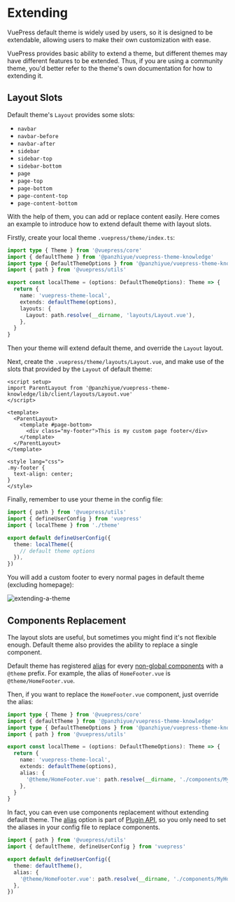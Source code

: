 # Extending

VuePress default theme is widely used by users, so it is designed to be extendable, allowing users to make their own customization with ease.

VuePress provides basic ability to extend a theme, but different themes may have different features to be extended. Thus, if you are using a community theme, you'd better refer to the theme's own documentation for how to extending it.

## Layout Slots

Default theme's `Layout` provides some slots:

- `navbar`
- `navbar-before`
- `navbar-after`
- `sidebar`
- `sidebar-top`
- `sidebar-bottom`
- `page`
- `page-top`
- `page-bottom`
- `page-content-top`
- `page-content-bottom`

With the help of them, you can add or replace content easily. Here comes an example to introduce how to extend default theme with layout slots.

Firstly, create your local theme `.vuepress/theme/index.ts`:

```ts
import type { Theme } from '@vuepress/core'
import { defaultTheme } from '@panzhiyue/vuepress-theme-knowledge'
import type { DefaultThemeOptions } from '@panzhiyue/vuepress-theme-knowledge'
import { path } from '@vuepress/utils'

export const localTheme = (options: DefaultThemeOptions): Theme => {
  return {
    name: 'vuepress-theme-local',
    extends: defaultTheme(options),
    layouts: {
      Layout: path.resolve(__dirname, 'layouts/Layout.vue'),
    },
  }
}
```

Then your theme will extend default theme, and override the `Layout` layout.

Next, create the `.vuepress/theme/layouts/Layout.vue`, and make use of the slots that provided by the `Layout` of default theme:

```vue
<script setup>
import ParentLayout from '@panzhiyue/vuepress-theme-knowledge/lib/client/layouts/Layout.vue'
</script>

<template>
  <ParentLayout>
    <template #page-bottom>
      <div class="my-footer">This is my custom page footer</div>
    </template>
  </ParentLayout>
</template>

<style lang="css">
.my-footer {
  text-align: center;
}
</style>
```

Finally, remember to use your theme in the config file:

```ts
import { path } from '@vuepress/utils'
import { defineUserConfig } from 'vuepress'
import { localTheme } from './theme'

export default defineUserConfig({
  theme: localTheme({
    // default theme options
  }),
})
```

You will add a custom footer to every normal pages in default theme (excluding homepage):

![extending-a-theme](/images/cookbook/extending-a-theme-01.png)

## Components Replacement

The layout slots are useful, but sometimes you might find it's not flexible enough. Default theme also provides the ability to replace a single component.

Default theme has registered [alias](../plugin-api.md#alias) for every [non-global components](https://github.com/vuepress/vuepress-next/tree/main/packages/%40vuepress/theme-default/src/client/components) with a `@theme` prefix. For example, the alias of `HomeFooter.vue` is `@theme/HomeFooter.vue`.

Then, if you want to replace the `HomeFooter.vue` component, just override the alias:

```ts
import type { Theme } from '@vuepress/core'
import { defaultTheme } from '@panzhiyue/vuepress-theme-knowledge'
import type { DefaultThemeOptions } from '@panzhiyue/vuepress-theme-knowledge'
import { path } from '@vuepress/utils'

export const localTheme = (options: DefaultThemeOptions): Theme => {
  return {
    name: 'vuepress-theme-local',
    extends: defaultTheme(options),
    alias: {
      '@theme/HomeFooter.vue': path.resolve(__dirname, './components/MyHomeFooter.vue'),
    },
  }
}
```

In fact, you can even use components replacement without extending default theme. The [alias](../plugin-api.md#alias) option is part of [Plugin API](../plugin-api.md), so you only need to set the aliases in your config file to replace components.

```ts
import { path } from '@vuepress/utils'
import { defaultTheme, defineUserConfig } from 'vuepress'

export default defineUserConfig({
  theme: defaultTheme(),
  alias: {
    '@theme/HomeFooter.vue': path.resolve(__dirname, './components/MyHomeFooter.vue'),
  },
})
```
